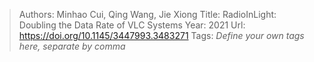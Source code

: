 > Authors: Minhao Cui, Qing Wang, Jie Xiong
> Title: RadioInLight: Doubling the Data Rate of VLC Systems
> Year: 2021
> Url: https://doi.org/10.1145/3447993.3483271
> Tags: *Define your own tags here, separate by comma*